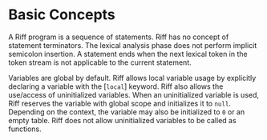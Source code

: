 # Basic Concepts

A Riff program is a sequence of statements. Riff has no concept of statement
terminators. The lexical analysis phase does not perform implicit semicolon
insertion. A statement ends when the next lexical token in the token stream is
not applicable to the current statement.

Variables are global by default. Riff allows local variable usage by explicitly
declaring a variable with the [`local`] keyword. Riff also allows the
use/access of uninitialized variables. When an uninitialized variable is used,
Riff reserves the variable with global scope and initializes it to `null`.
Depending on the context, the variable may also be initialized to `0` or an
empty table. Riff does not allow uninitialized variables to be called as
functions.
